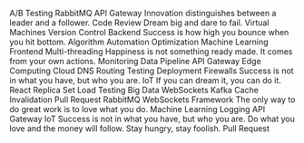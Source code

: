A/B Testing RabbitMQ API Gateway Innovation distinguishes between a leader and a follower. Code Review Dream big and dare to fail. Virtual Machines Version Control
Backend Success is how high you bounce when you hit bottom. Algorithm Automation Optimization
Machine Learning Frontend Multi-threading Happiness is not something ready made. It comes from your own actions. Monitoring Data Pipeline API Gateway
Edge Computing Cloud DNS Routing Testing Deployment Firewalls Success is not in what you have, but who you are. IoT If you can dream it, you can do it. React Replica Set Load Testing Big Data WebSockets
Kafka Cache Invalidation Pull Request RabbitMQ WebSockets Framework The only way to do great work is to love what you do. Machine Learning Logging API Gateway
IoT Success is not in what you have, but who you are. Do what you love and the money will follow. Stay hungry, stay foolish. Pull Request
